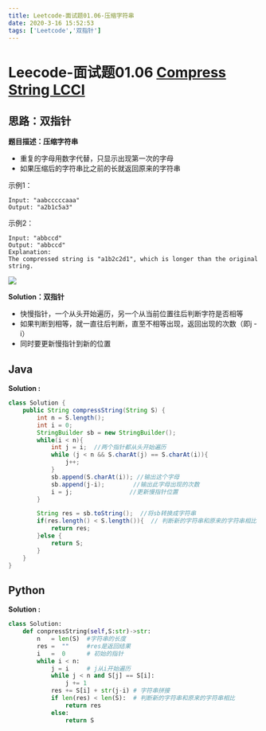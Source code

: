 ```yaml
---
title: Leetcode-面试题01.06-压缩字符串
date: 2020-3-16 15:52:53
tags: ['Leetcode','双指针']
---
```


# Leecode-面试题01.06 [Compress String LCCI](https://leetcode-cn.com/problems/compress-string-lcci/)

## 思路：双指针

**题目描述：压缩字符串**

- 重复的字母用数字代替，只显示出现第一次的字母
- 如果压缩后的字符串比之前的长就返回原来的字符串

示例1：

```
Input: "aabcccccaaa"
Output: "a2b1c5a3"
```



示例2：

```
Input: "abbccd"
Output: "abbccd"
Explanation: 
The compressed string is "a1b2c2d1", which is longer than the original string.
```



![](https://zhuuu-bucket.oss-cn-beijing.aliyuncs.com/img/20200316214454.gif)

<!--more-->

**Solution：双指针**

- 快慢指针，一个从头开始遍历，另一个从当前位置往后判断字符是否相等
- 如果判断到相等，就一直往后判断，直至不相等出现，返回出现的次数（即j - i）
- 同时要更新慢指针到新的位置



## Java

**Solution :**

```java
class Solution {
    public String compressString(String S) {
        int n = S.length();
        int i = 0;
        StringBuilder sb = new StringBuilder();
        while(i < n){
            int j = i;  //两个指针都从头开始遍历
            while (j < n && S.charAt(j) == S.charAt(i)){
                j++;
            }
            sb.append(S.charAt(i)); //输出这个字母
            sb.append(j-i);        //输出此字母出现的次数
            i = j;                //更新慢指针位置
        }

        String res = sb.toString();  //将sb转换成字符串
        if(res.length() < S.length()){  // 判断新的字符串和原来的字符串相比
            return res;
        }else {
            return S;
        }
    }
}
```



## Python 

**Solution :**

```python
class Solution:
    def conpressString(self,S:str)->str:
        n   = len(S)  #字符串的长度
        res =  ""     #res是返回结果
        i   =  0      # 初始的指针
        while i < n:
            j = i     # j从i开始遍历
            while j < n and S[j] == S[i]:
                j += 1
            res += S[i] + str(j-i) # 字符串拼接
            if len(res) < len(S):  # 判断新的字符串和原来的字符串相比
                return res
            else:
                return S
```



